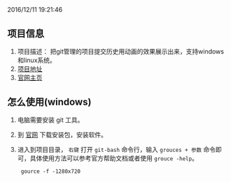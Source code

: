 ## 
2016/12/11 19:21:46 

## 项目信息
1. 项目描述： 把git管理的项目提交历史用动画的效果展示出来，支持windows和linux系统。
1. [项目地址](https://github.com/acaudwell/Gource)
2. [官网主页](http://gource.io/)

## 怎么使用(windows)
1. 电脑需要安装 git 工具。
2. 到 [官网](http://gource.io/) 下载安装包，安装软件。
3. 进入到项目目录， `右键` 打开 `git-bash` 命令行，输入 `grouces + 参数` 命令即可，具体使用方法可以参考官方帮助文档或者使用 `grouce -help`。

		gource -f -1280x720

	